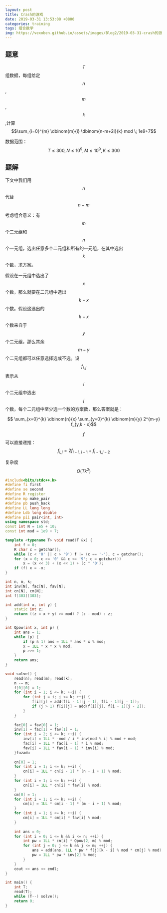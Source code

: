 ```yaml
---
layout: post
title: Crash的游戏
date: 2019-03-31 13:53:08 +0800
categories: training
tags: 组合数学 
img: https://vexoben.github.io/assets/images/Blog2/2019-03-31-crash的游戏.png
---
```


## **题意**

$$T$$组数据，每组给定$$n$$,$$m$$,$$k$$,计算 $$\sum_{i=0}^{m} \dbinom{m}{i} \dbinom{n-m+2i}{k} mod \; 1e9+7$$

数据范围：$$T≤300,N≤10^9,M≤10^9,K≤300$$

## **题解**

下文中我们用$$n$$代替$$n-m$$

考虑组合意义：有$$m​$$个二元组和$$n​$$个一元组，选出任意多个二元组和所有的一元组，在其中选出$$k​$$个数，求方案。

假设在一元组中选出了$$x$$个数，那么就要在二元组中选出$$k-x$$个数。假设这选出的$$k-x$$个数来自于$$y$$个二元组，那么其余$$m-y$$个二元组都可以任意选择选或不选。设$$f_{i,j}$$表示从$$i$$个二元组中选出$$j$$个数，每个二元组中至少选一个数的方案数，那么答案就是：

$$ \sum_{x=0}^{k} \dbinom{n}{x} \sum_{y=0}^{k} \dbinom{m}{y} 2^{m-y} f_{y,k - x}$$

$$f$$可以直接递推：$$f_{i,j} = 2f_{i-1,j-1} + f_{i-1,j-2}$$

复杂度$$O(Tk^2)$$

```cpp
#include<bits/stdc++.h>
#define fi first
#define se second
#define R register
#define mp make_pair
#define pb push_back
#define LL long long
#define Ldb long double
#define pii pair<int, int>
using namespace std;
const int N = 1e5 + 10;
const int mod = 1e9 + 7;

template <typename T> void read(T &x) {
	int f = 0;
	R char c = getchar();
	while (c < '0' || c > '9') f |= (c == '-'), c = getchar();
	for (x = 0; c >= '0' && c <= '9'; c = getchar())
		x = (x << 3) + (x << 1) + (c ^ '0');
	if (f) x = -x;
}

int n, m, k;
int inv[N], fac[N], fav[N];
int cn[N], cm[N];
int f[303][303];

int add(int x, int y) {
	static int z;
	return ((z = x + y) >= mod) ? (z - mod) : z;
}

int Qpow(int x, int p) {
	int ans = 1;
	while (p) {
		if (p & 1) ans = 1LL * ans * x % mod;
		x = 1LL * x * x % mod;
		p >>= 1;
	}
	return ans;
}

void solve() {
	read(n); read(m); read(k);
	n -= m;
	f[0][0] = 1;
	for (int i = 1; i <= k; ++i) {
		for (int j = i; j <= k; ++j) {
			f[i][j] = add(f[i - 1][j - 1], f[i - 1][j - 1]);
			if (j > 1) f[i][j] = add(f[i][j], f[i - 1][j - 2]);
		}
	}
	
	fac[0] = fav[0] = 1;
	inv[1] = fac[1] = fav[1] = 1;
	for (int i = 2; i <= k; ++i) {
		inv[i] = 1LL * -mod / i * inv[mod % i] % mod + mod;
		fac[i] = 1LL * fac[i - 1] * i % mod;
		fav[i] = 1LL * fav[i - 1] * inv[i] % mod;
	}fuzadu
	
	cn[0] = 1;
	for (int i = 1; i <= k; ++i) {
		cn[i] = 1LL * cn[i - 1] * (n - i + 1) % mod;	
	}
	for (int i = 1; i <= k; ++i) {
		cn[i] = 1LL * cn[i] * fav[i] % mod;
	}
	cm[0] = 1;
	for (int i = 1; i <= k; ++i) {
		cm[i] = 1LL * cm[i - 1] * (m - i + 1) % mod;
	}
	for (int i = 1; i <= k; ++i) {
		cm[i] = 1LL * cm[i] * fav[i] % mod;
	}
	
	int ans = 0;
	for (int i = 0; i <= k && i <= n; ++i) {
		int pw = 1LL * cn[i] * Qpow(2, m) % mod;
		for (int j = 0; j <= k && j <= m; ++j) {
			ans = add(ans, 1LL * pw * f[j][k - i] % mod * cm[j] % mod);
			pw = 1LL * pw * inv[2] % mod;
		}
	}
	cout << ans << endl;
}

int main() {
	int T;
	read(T);
	while (T--) solve();
	return 0;
}
```


